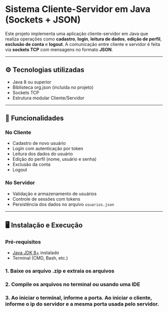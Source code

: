 # Sistema Cliente-Servidor em Java (Sockets + JSON)

Este projeto implementa uma aplicação cliente-servidor em Java que realiza operações como **cadastro**, **login**, **leitura de dados**, **edição de perfil**, **exclusão de conta** e **logout**. A comunicação entre cliente e servidor é feita via **sockets TCP** com mensagens no formato **JSON**.


---

## ⚙️ Tecnologias utilizadas

- Java 8 ou superior
- Biblioteca org.json (incluída no projeto)
- Sockets TCP
- Estrutura modular Cliente/Servidor

---

## 🚀 Funcionalidades

### No Cliente
- Cadastro de novo usuário
- Login com autenticação por token
- Leitura dos dados do usuário
- Edição do perfil (nome, usuário e senha)
- Exclusão da conta
- Logout

### No Servidor
- Validação e armazenamento de usuários
- Controle de sessões com tokens
- Persistência dos dados no arquivo `usuarios.json`

---

## 🖥️ Instalação e Execução

### Pré-requisitos

- [Java JDK 8+](https://www.oracle.com/java/technologies/javase-jdk8-downloads.html) instalado
- Terminal (CMD, Bash, etc.)

### 1. Baixe os arquivo .zip e extraia os arquivos
### 2. Compile os arquivos no terminal ou usando uma IDE
### 3. Ao iniciar o terminal, informe a porta. Ao iniciar o cliente, informe o ip do servidor e a mesma porta usada pelo servidor.


	
